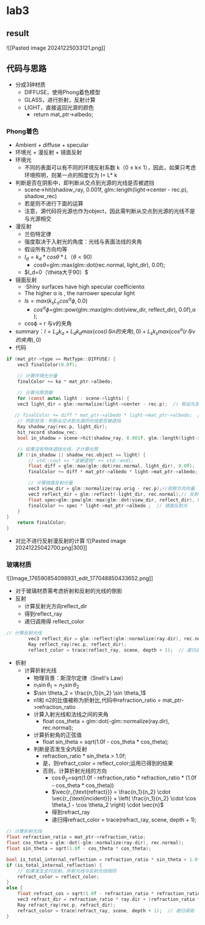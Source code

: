 # lab3
## result
![[Pasted image 20241225033121.png]]
## 代码与思路
- 分成3钟材质
	- DIFFUSE，使用Phong着色模型
	- GLASS，进行折射，反射计算
	- LIGHT，直接返回光源的颜色
		- return mat_ptr->albedo;
### Phong着色
- Ambient + diffuse + specular
- 环境光 + 漫反射 + 镜面反射
- 环境光
	- 不同的表面可以有不同的环境反射系数 k（0 ≤ k≤ 1），因此，如果只考虑环境照明，则某一点的照度仅为 I= L* k
- 判断是否在阴影中，即判断从交点到光源的光线是否被遮挡
	-  scene->hit(shadow_ray, 0.001f, glm::length(light->center - rec.p), shadow_rec)
	- 若是则不进行下面的运算
	- 注意，源代码将光源也作为object，因此需判断从交点到光源的光线不是与光源相交
- 漫反射
	- 兰伯特定律
	- 强度取决于入射光的角度：光线与表面法线的夹角
	- 假设所有方向均等
	- $I_d=k_d*cos \theta *L（\theta<90)$
		- $cos \theta =$glm::max(glm::dot(rec.normal, light_dir), 0.0f);
	- $I_d=0（\theta大于90）$
- 镜面反射
	- ·Shiny surfaces have high specular coefficientα 
	- The higher α is , the narrower specular light
	-  $Is = max(k_s L_s cos^αϕ, 0.0)$
		- $cos^αϕ=$glm::pow(glm::max(glm::dot(view_dir, reflect_dir), 0.0f),α );
	- cosϕ = r 与v的夹角
- summary：$I = L_ak_a + L_dk_d max(cos(l 与 n的夹角 ),0) + L_sk_smax(cos^α(r与 v的夹角) , 0)$
- 代码
```c
if (mat_ptr->type == MatType::DIFFUSE) {
	vec3 finalColor(0.0f);

	// 计算环境光分量
	finalColor += ka * mat_ptr->albedo;

	// 计算光照贡献
	for (const auto& light : scene->lights) {
	vec3 light_dir = glm::normalize(light->center - rec.p);  // 假设光源是一个点光源
	
   // finalColor += diff * mat_ptr->albedo * light->mat_ptr->albedo;  // 漫反射光
	// 阴影检测：判断从交点到光源的光线是否被遮挡
	Ray shadow_ray(rec.p, light_dir);
	hit_record shadow_rec;
	bool in_shadow = scene->hit(shadow_ray, 0.001f, glm::length(light->center - rec.p), shadow_rec);

	// 如果没有物体遮挡光线，才计算光照
	if (!in_shadow || shadow_rec.object == light) {
		// std::cout << "没被遮挡" << std::endl;
		float diff = glm::max(glm::dot(rec.normal, light_dir), 0.0f);
		finalColor += diff * mat_ptr->albedo * light->mat_ptr->albedo;  // 漫反射光

		// 计算镜面反射分量
		vec3 view_dir = glm::normalize(ray.orig - rec.p);//观察方向向量
		vec3 reflect_dir = glm::reflect(-light_dir, rec.normal);// 反射方向
		float spec=glm::pow(glm::max(glm::dot(view_dir, reflect_dir), 0.0f), 32);
		finalColor += spec * light->mat_ptr->albedo ;  // 镜面反射光
	}            
}
	return finalColor;
}
```
- 对比不进行反射漫反射的计算
![[Pasted image 20241225042700.png|300]]
### 玻璃材质
![[Image_176590854098931_edit_177048850433652.png]]

- 对于玻璃材质需考虑折射和反射的光线的倒影
- 反射
	- 计算反射光方向reflect_dir
	- 得到reflect_ray
	- 递归调用得 reflect_color
```c
// 计算反射光线
        vec3 reflect_dir = glm::reflect(glm::normalize(ray.dir), rec.normal);
        Ray reflect_ray(rec.p, reflect_dir);
        reflect_color = trace(reflect_ray, scene, depth + 1);  // 递归调用
```
- 折射
	- 计算折射光线
		- 物理背景：斯涅尔定律（Snell's Law）
		- $n_1 \sin \theta_1 = n_2 \sin \theta_2$
		- $\sin \theta_2 = \frac{n_1}{n_2} \sin \theta_1$
		- n1和 n2的比值被称为折射比,代码中refraction_ratio = mat_ptr->refraction_ratio
		- 计算入射光线和法线之间的夹角
			- float cos_theta = glm::dot(-glm::normalize(ray.dir), rec.normal);
		- 计算折射角的正弦值
			- float sin_theta = sqrt(1.0f - cos_theta * cos_theta);
		- 判断是否发生全内反射
			- refraction_ratio * sin_theta > 1.0f;
			- 是，则refract_color = reflect_color;运用已得到的结果
			- 否则，计算折射光线的方向
				- $\cos \theta_2=$sqrt(1.0f - refraction_ratio * refraction_ratio * (1.0f - cos_theta * cos_theta))
				- $\vec{r_{\text{refract}}} = \frac{n_1}{n_2} \cdot \vec{r_{\text{incident}}} + \left( \frac{n_1}{n_2} \cdot \cos \theta_1 - \cos \theta_2 \right) \cdot \vec{n}$
				- 得到refract_ray
				- 递归得refract_color = trace(refract_ray, scene, depth + 1);
```c
// 计算折射光线
float refraction_ratio = mat_ptr->refraction_ratio;
float cos_theta = glm::dot(-glm::normalize(ray.dir), rec.normal);
float sin_theta = sqrt(1.0f - cos_theta * cos_theta);

bool is_total_internal_reflection = refraction_ratio * sin_theta > 1.0f;
if (is_total_internal_reflection) {
	// 如果发生全内反射，折射光线与反射光线相同
	refract_color = reflect_color;
}
else {
	float refract_cos = sqrt(1.0f - refraction_ratio * refraction_ratio * (1.0f - cos_theta * cos_theta));
	vec3 refract_dir = refraction_ratio * ray.dir + (refraction_ratio * cos_theta - refract_cos) * rec.normal;
	Ray refract_ray(rec.p, refract_dir);
	refract_color = trace(refract_ray, scene, depth + 1);  // 递归调用
}
```

